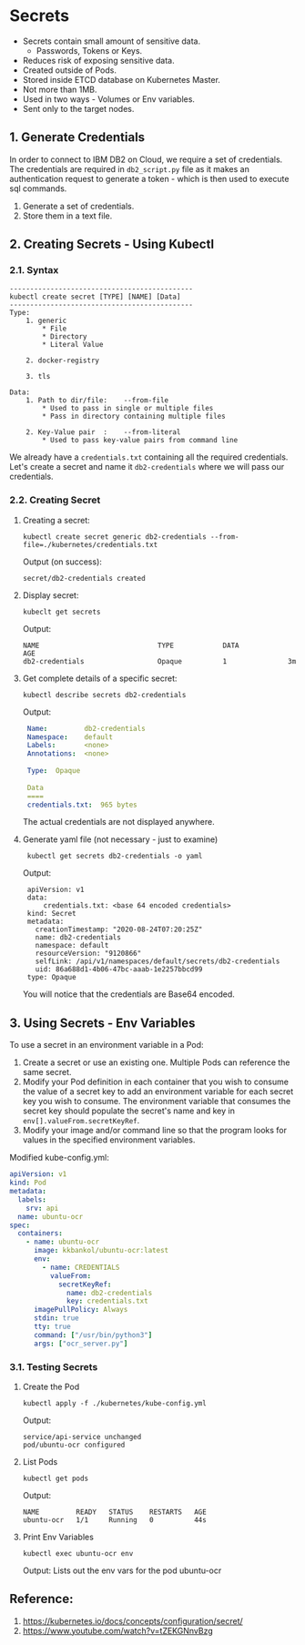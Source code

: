 # Secrets

* Secrets contain small amount of sensitive data.
    * Passwords, Tokens or Keys.
* Reduces risk of exposing sensitive data.
* Created outside of Pods.
* Stored inside ETCD database on Kubernetes Master.
* Not more than 1MB.
* Used in two ways - Volumes or Env variables.
* Sent only to the target nodes. 

## 1. Generate Credentials 

In order to connect to IBM DB2 on Cloud, we require a set of credentials.
The credentials are required in `db2_script.py` file as it makes an authentication request to generate a token - which 
is then used to execute sql commands.

1. Generate a set of credentials.
2. Store them in a text file.

## 2. Creating Secrets - Using Kubectl

### 2.1. Syntax 
```
---------------------------------------------
kubectl create secret [TYPE] [NAME] [Data]
---------------------------------------------
Type:
    1. generic
        * File
        * Directory
        * Literal Value
    
    2. docker-registry

    3. tls

Data:
    1. Path to dir/file:    --from-file
        * Used to pass in single or multiple files 
        * Pass in directory containing multiple files

    2. Key-Value pair  :    --from-literal
        * Used to pass key-value pairs from command line
```

We already have a `credentials.txt` containing all the required credentials.
Let's create a secret and name it `db2-credentials` where we will pass our credentials.

### 2.2. Creating Secret 
1. Creating a secret:
    ```commandline
    kubectl create secret generic db2-credentials --from-file=./kubernetes/credentials.txt
    ```
    Output (on success):
    ```
    secret/db2-credentials created
    ```

2. Display secret:
    ```commandline
    kubeclt get secrets
    ```
   Output:
   ```
   NAME                             TYPE            DATA            AGE
   db2-credentials                  Opaque          1               3m
   ```

3. Get complete details of a specific secret:
    ```commandline
    kubectl describe secrets db2-credentials
    ```
   Output:
   ```yaml
    Name:         db2-credentials
    Namespace:    default
    Labels:       <none>
    Annotations:  <none>
    
    Type:  Opaque
    
    Data
    ====
    credentials.txt:  965 bytes
   ```
   The actual credentials are not displayed anywhere.

4. Generate yaml file (not necessary - just to examine)
    ```commandline
     kubectl get secrets db2-credentials -o yaml
    ```
   Output:
   ```
    apiVersion: v1
    data:
        credentials.txt: <base 64 encoded credentials>
    kind: Secret
    metadata:
      creationTimestamp: "2020-08-24T07:20:25Z"
      name: db2-credentials
      namespace: default
      resourceVersion: "9120866"
      selfLink: /api/v1/namespaces/default/secrets/db2-credentials
      uid: 86a688d1-4b06-47bc-aaab-1e2257bbcd99
    type: Opaque
   ```
   You will notice that the credentials are Base64 encoded.

## 3. Using Secrets - Env Variables

To use a secret in an environment variable in a Pod:

1. Create a secret or use an existing one. Multiple Pods can reference the same secret.
2. Modify your Pod definition in each container that you wish to consume the value of a secret key to add an environment 
   variable for each secret key you wish to consume. The environment variable that consumes the secret key should 
   populate the secret's name and key in `env[].valueFrom.secretKeyRef`.
3. Modify your image and/or command line so that the program looks for values in the specified environment variables.

Modified kube-config.yml:
```yaml
apiVersion: v1
kind: Pod
metadata:
  labels:
    srv: api
  name: ubuntu-ocr
spec:
  containers:
    - name: ubuntu-ocr
      image: kkbankol/ubuntu-ocr:latest
      env:
        - name: CREDENTIALS
          valueFrom:
            secretKeyRef:
              name: db2-credentials
              key: credentials.txt
      imagePullPolicy: Always
      stdin: true
      tty: true
      command: ["/usr/bin/python3"]
      args: ["ocr_server.py"]
```

### 3.1. Testing Secrets

1. Create the Pod
   ```commandline
   kubectl apply -f ./kubernetes/kube-config.yml 
   ``` 
   Output:
   ```
   service/api-service unchanged
   pod/ubuntu-ocr configured
   ```

2. List Pods
   ```commandline
   kubectl get pods
   ```
   Output:
   ```
   NAME         READY   STATUS    RESTARTS   AGE
   ubuntu-ocr   1/1     Running   0          44s
   ```

3. Print Env Variables
   ```commandline
   kubectl exec ubuntu-ocr env
   ```
   Output: Lists out the env vars for the pod ubuntu-ocr

## Reference:
1. https://kubernetes.io/docs/concepts/configuration/secret/
2. https://www.youtube.com/watch?v=tZEKGNnvBzg
